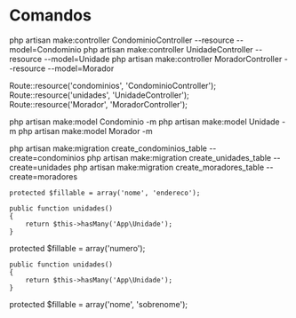# Comandos

php artisan make:controller CondominioController --resource --model=Condominio
php artisan make:controller UnidadeController --resource --model=Unidade
php artisan make:controller MoradorController --resource --model=Morador

Route::resource('condominios', 'CondominioController');
Route::resource('unidades', 'UnidadeController');
Route::resource('Morador', 'MoradorController');

php artisan make:model Condominio -m
php artisan make:model Unidade -m
php artisan make:model Morador -m

php artisan make:migration create_condominios_table --create=condominios
php artisan make:migration create_unidades_table --create=unidades
php artisan make:migration create_moradores_table --create=moradores


    protected $fillable = array('nome', 'endereco');

    public function unidades()
    {
        return $this->hasMany('App\Unidade');
    }



protected $fillable = array('numero');

    public function unidades()
    {
        return $this->hasMany('App\Unidade');
    }


protected $fillable = array('nome', 'sobrenome');
